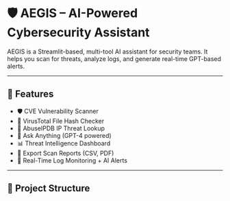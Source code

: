 # 🛡️ AEGIS – AI-Powered Cybersecurity Assistant

AEGIS is a Streamlit-based, multi-tool AI assistant for security teams. It helps you scan for threats, analyze logs, and generate real-time GPT-based alerts.

---

## 🚀 Features

- 🛡️ CVE Vulnerability Scanner
- 🧬 VirusTotal File Hash Checker
- 🎯 AbuseIPDB IP Threat Lookup
- 🤖 Ask Anything (GPT-4 powered)
- 📊 Threat Intelligence Dashboard
- 🧾 Export Scan Reports (CSV, PDF)
- 📡 Real-Time Log Monitoring + AI Alerts

---

## 📂 Project Structure

